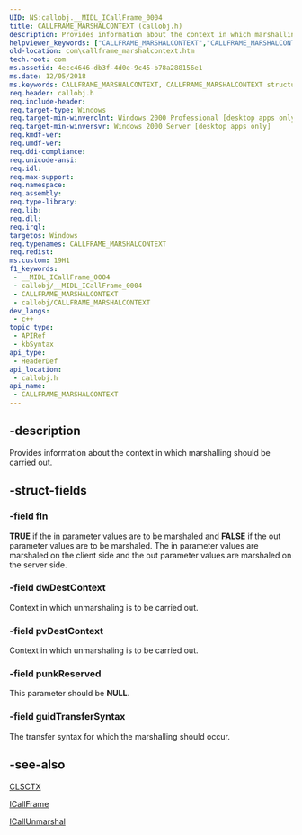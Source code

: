 ```yaml
---
UID: NS:callobj.__MIDL_ICallFrame_0004
title: CALLFRAME_MARSHALCONTEXT (callobj.h)
description: Provides information about the context in which marshalling should be carried out.
helpviewer_keywords: ["CALLFRAME_MARSHALCONTEXT","CALLFRAME_MARSHALCONTEXT structure [COM]","callobj/CALLFRAME_MARSHALCONTEXT","com.callframe_marshalcontext"]
old-location: com\callframe_marshalcontext.htm
tech.root: com
ms.assetid: 4ecc4646-db3f-4d0e-9c45-b78a288156e1
ms.date: 12/05/2018
ms.keywords: CALLFRAME_MARSHALCONTEXT, CALLFRAME_MARSHALCONTEXT structure [COM], callobj/CALLFRAME_MARSHALCONTEXT, com.callframe_marshalcontext
req.header: callobj.h
req.include-header: 
req.target-type: Windows
req.target-min-winverclnt: Windows 2000 Professional [desktop apps only]
req.target-min-winversvr: Windows 2000 Server [desktop apps only]
req.kmdf-ver: 
req.umdf-ver: 
req.ddi-compliance: 
req.unicode-ansi: 
req.idl: 
req.max-support: 
req.namespace: 
req.assembly: 
req.type-library: 
req.lib: 
req.dll: 
req.irql: 
targetos: Windows
req.typenames: CALLFRAME_MARSHALCONTEXT
req.redist: 
ms.custom: 19H1
f1_keywords:
 - __MIDL_ICallFrame_0004
 - callobj/__MIDL_ICallFrame_0004
 - CALLFRAME_MARSHALCONTEXT
 - callobj/CALLFRAME_MARSHALCONTEXT
dev_langs:
 - c++
topic_type:
 - APIRef
 - kbSyntax
api_type:
 - HeaderDef
api_location:
 - callobj.h
api_name:
 - CALLFRAME_MARSHALCONTEXT
---
```


## -description

Provides information about the context in which marshalling should be carried out.

## -struct-fields

### -field fIn

<b>TRUE</b> if the in parameter values are to be marshaled and <b>FALSE</b> if the out parameter values are to be marshaled. The in parameter values are marshaled on the client side and the out parameter values are marshaled on the server side.

### -field dwDestContext

Context in which unmarshaling is to be carried out.

### -field pvDestContext

Context in which unmarshaling is to be carried out.

### -field punkReserved

This parameter should be <b>NULL</b>.

### -field guidTransferSyntax

The transfer syntax for which the marshalling should occur.

## -see-also

<a href="https://docs.microsoft.com/windows/desktop/api/wtypesbase/ne-wtypesbase-clsctx">CLSCTX</a>

<a href="https://docs.microsoft.com/windows/desktop/api/callobj/nn-callobj-icallframe">ICallFrame</a>

<a href="https://docs.microsoft.com/windows/desktop/api/callobj/nn-callobj-icallunmarshal">ICallUnmarshal</a>

